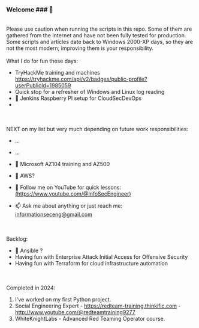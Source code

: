 ### Welcome ### 👋

<BR> Please use caution when running the scripts in this repo. Some of them are gathered from the Internet and have not been fully tested for production. <BR> Some scripts and articles date back to Windows 2000-XP days, so they are not the most modern; improving them is your responsibility. 
<BR><BR>
What I do for fun these days:
- TryHackMe training and machines https://tryhackme.com/api/v2/badges/public-profile?userPublicId=1985059
- Quick stop for a refresher of Windows and Linux log reading
- 👯 Jenkins Raspberry PI setup for CloudSecDevOps
- 

<BR><BR>
NEXT on my list but very much depending on future work responsibilities:
- ...
- ...
- 🔭 Microsoft AZ104 training and AZ500
- 🌱 AWS?

- 💬 Follow me on YouTube for quick lessons:<BR>
[(https://www.youtube.com/@InfoSecEngineer)](https://www.youtube.com/@InfoSecEngineer)
- 📫 Ask me about anything or just reach me: informationseceng@gmail.com

<BR><BR>
Backlog:
- 🤔 Ansible ?
- Having fun with Enterprise Attack Initial Access for Offensive Security<BR>
- Having fun with Terraform for cloud infrastructure automation<BR>

<BR><BR>
Completed in 2024:
  1) I've worked on my first Python project.
  2) Social Engineering Expert - https://redteam-training.thinkific.com - http://www.youtube.com/@redteamtraining9277
  3) WhiteKnightLabs - Advanced Red Teaming Operator course.
